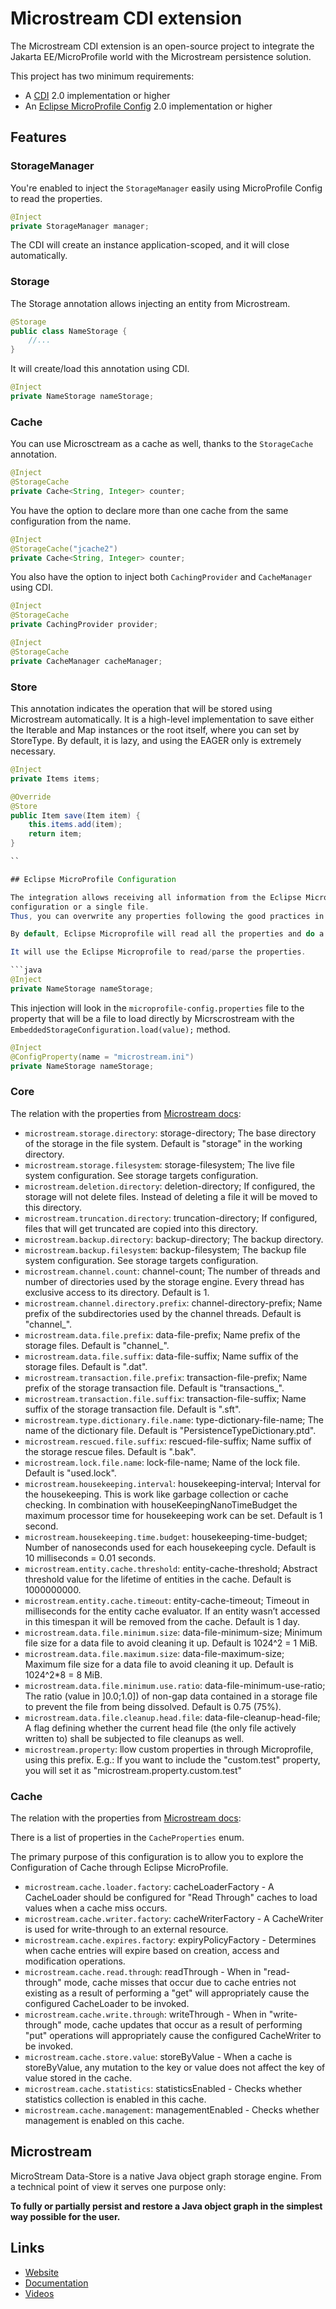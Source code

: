 # Microstream CDI extension

The Microstream CDI extension is an open-source project to integrate the Jakarta EE/MicroProfile world with the Microstream persistence solution.

This project has two minimum requirements:

* A [CDI](https://jakarta.ee/specifications/cdi/) 2.0 implementation or higher
* An [Eclipse MicroProfile Config](https://github.com/eclipse/microprofile-config) 2.0 implementation or higher

## Features

### StorageManager

You're enabled to inject the ```StorageManager``` easily using MicroProfile Config to read the properties.

```java
@Inject
private StorageManager manager;
```

The CDI will create an instance application-scoped, and it will close automatically.

### Storage

The Storage annotation allows injecting an entity from Microstream.

```java
@Storage
public class NameStorage {
    //...
}
```

It will create/load this annotation using CDI.

```java
@Inject
private NameStorage nameStorage;
```

### Cache

You can use Microsctream as a cache as well, thanks to the ```StorageCache``` annotation.

```java
@Inject
@StorageCache
private Cache<String, Integer> counter;
```

You have the option to declare more than one cache from the same configuration from the name.

```java
@Inject
@StorageCache("jcache2")
private Cache<String, Integer> counter;
```

You also have the option to inject both ```CachingProvider``` and ```CacheManager``` using CDI.

```java
@Inject
@StorageCache
private CachingProvider provider;

@Inject
@StorageCache
private CacheManager cacheManager;
```

### Store

This annotation indicates the operation that will be stored using Microstream automatically.
It is a high-level implementation to save either the Iterable and Map instances or the root itself, where you can set by StoreType. 
By default, it is lazy, and using the EAGER only is extremely necessary.


```java
@Inject
private Items items;

@Override
@Store
public Item save(Item item) {
    this.items.add(item);
    return item;
}

``

## Eclipse MicroProfile Configuration

The integration allows receiving all information from the Eclipse MicroProfile Config instead of either a programmatic
configuration or a single file.
Thus, you can overwrite any properties following the good practices in the Market, such as [the Twelve-Factor App](https://12factor.net/).

By default, Eclipse Microprofile will read all the properties and do a parser to Microstream, with the properties parses below. Furthermore,  you can read the properties directly as the Microstream way.

It will use the Eclipse Microprofile to read/parse the properties.

```java
@Inject
private NameStorage nameStorage;
```

This injection will look in the ```microprofile-config.properties``` file to the property that will be a file to load directly by Micrscrostream with the ``EmbeddedStorageConfiguration.load(value);`` method.

```java
@Inject
@ConfigProperty(name = "microstream.ini")
private NameStorage nameStorage;
```




### Core

The relation with the properties from [Microstream docs](https://docs.microstream.one/manual/storage/configuration/properties.html):

* ```microstream.storage.directory```: storage-directory; The base directory of the storage in the file system. Default is "storage" in the working directory.
* ```microstream.storage.filesystem```: storage-filesystem; The live file system configuration. See storage targets configuration.
* ```microstream.deletion.directory```: deletion-directory; If configured, the storage will not delete files. Instead of deleting a file it will be moved to this directory.
* ```microstream.truncation.directory```: truncation-directory; If configured, files that will get truncated are copied into this directory.
* ```microstream.backup.directory```: backup-directory; The backup directory.
* ```microstream.backup.filesystem```: backup-filesystem; The backup file system configuration. See storage targets configuration.
* ```microstream.channel.count```: channel-count; The number of threads and number of directories used by the storage engine. Every thread has exclusive access to its directory. Default is 1.
* ```microstream.channel.directory.prefix```: channel-directory-prefix; Name prefix of the subdirectories used by the channel threads. Default is "channel_".
* ```microstream.data.file.prefix```: data-file-prefix; Name prefix of the storage files. Default is "channel_".
* ```microstream.data.file.suffix```: data-file-suffix; Name suffix of the storage files. Default is ".dat".
* ```microstream.transaction.file.prefix```: transaction-file-prefix; Name prefix of the storage transaction file. Default is "transactions_".
* ```microstream.transaction.file.suffix```: transaction-file-suffix; Name suffix of the storage transaction file. Default is ".sft".
* ```microstream.type.dictionary.file.name```: type-dictionary-file-name; The name of the dictionary file. Default is "PersistenceTypeDictionary.ptd".
* ```microstream.rescued.file.suffix```: rescued-file-suffix; Name suffix of the storage rescue files. Default is ".bak".
* ```microstream.lock.file.name```: lock-file-name; Name of the lock file. Default is "used.lock".
* ```microstream.housekeeping.interval```: housekeeping-interval; Interval for the housekeeping. This is work like garbage collection or cache checking. In combination with houseKeepingNanoTimeBudget the maximum processor time for housekeeping work can be set. Default is 1 second.
* ```microstream.housekeeping.time.budget```: housekeeping-time-budget; Number of nanoseconds used for each housekeeping cycle. Default is 10 milliseconds = 0.01 seconds.
* ```microstream.entity.cache.threshold```: entity-cache-threshold; Abstract threshold value for the lifetime of entities in the cache. Default is 1000000000.
* ```microstream.entity.cache.timeout```: entity-cache-timeout; Timeout in milliseconds for the entity cache evaluator. If an entity wasn’t accessed in this timespan it will be removed from the cache. Default is 1 day.
* ```microstream.data.file.minimum.size```: data-file-minimum-size; Minimum file size for a data file to avoid cleaning it up. Default is 1024^2 = 1 MiB.
* ```microstream.data.file.maximum.size```: data-file-maximum-size; Maximum file size for a data file to avoid cleaning it up. Default is 1024^2*8 = 8 MiB.
* ```microstream.data.file.minimum.use.ratio```: data-file-minimum-use-ratio; The ratio (value in ]0.0;1.0]) of non-gap data contained in a storage file to prevent the file from being dissolved. Default is 0.75 (75%).
* ```microstream.data.file.cleanup.head.file```: data-file-cleanup-head-file; A flag defining whether the current head file (the only file actively written to) shall be subjected to file cleanups as well.
* ```microstream.property```: llow custom properties in through Microprofile, using this prefix. E.g.: If you want to include the "custom.test" property, you will set it as "microstream.property.custom.test"

### Cache

The relation with the properties from [Microstream docs](https://docs.microstream.one/manual/cache/configuration/properties.html):

There is a list of properties in the ```CacheProperties``` enum.

The primary purpose of this configuration is to allow you to explore the Configuration of Cache through Eclipse MicroProfile.
     
* ```microstream.cache.loader.factory```: cacheLoaderFactory - A CacheLoader should be configured for "Read Through" caches to load values when a cache miss occurs.
* ```microstream.cache.writer.factory```: cacheWriterFactory - A CacheWriter is used for write-through to an external resource.
* ```microstream.cache.expires.factory```: expiryPolicyFactory - Determines when cache entries will expire based on creation, access and modification operations.
* ```microstream.cache.read.through```: readThrough - When in "read-through" mode, cache misses that occur due to cache entries not existing as a result of performing a "get" will appropriately cause the configured CacheLoader to be invoked.
* ```microstream.cache.write.through```: writeThrough - When in "write-through" mode, cache updates that occur as a result of performing "put" operations will appropriately cause the configured CacheWriter to be invoked. 
* ```microstream.cache.store.value```: storeByValue - When a cache is storeByValue, any mutation to the key or value does not affect the key of value stored in the cache.
* ```microstream.cache.statistics```: statisticsEnabled - Checks whether statistics collection is enabled in this cache. 
* ```microstream.cache.management```: managementEnabled - Checks whether management is enabled on this cache. 

## Microstream

MicroStream Data-Store is a native Java object graph storage engine. From a technical point of view it serves one purpose only:

**To fully or partially persist and restore a Java object graph in the simplest way possible for the user.**

## Links

* [Website](https://microstream.one/)
* [Documentation](https://docs.microstream.one/manual/intro/welcome.html)
* [Videos](https://www.youtube.com/c/MicroStream)


